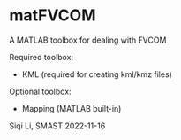 # matFVCOM
A MATLAB toolbox for dealing with FVCOM

Required toolbox:
* KML (required for creating kml/kmz files) 

Optional toolbox:
* Mapping (MATLAB built-in)


Siqi Li, SMAST
2022-11-16

